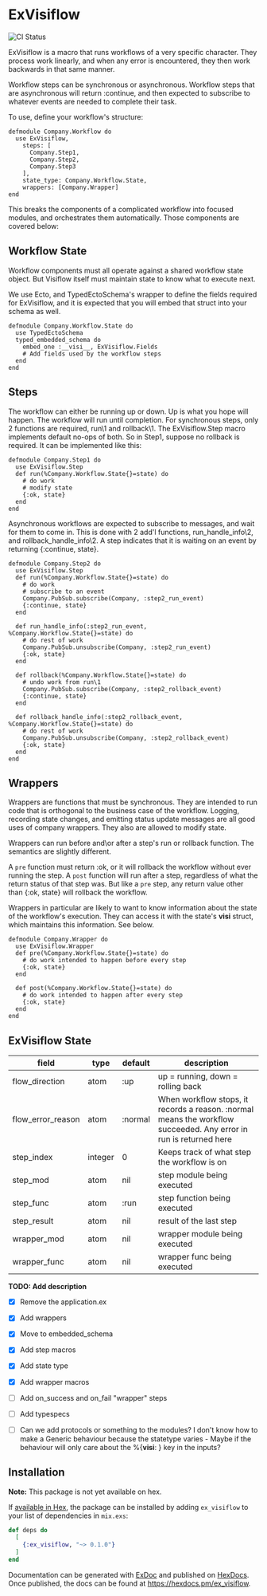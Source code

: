 # ExVisiflow
![CI Status](https://github.com/withbelay/ex_visiflow/actions/workflows/ci.yml/badge.svg)


ExVisiflow is a macro that runs workflows of a very specific character. They process work linearly, and when any error is encountered, they then work backwards in that same manner.

Workflow steps can be synchronous or asynchronous. Workflow steps that are asynchronous will return :continue, and then expected to subscribe to whatever events are needed to complete their task.

To use, define your workflow's structure:

```
defmodule Company.Workflow do
  use ExVisiflow,
    steps: [
      Company.Step1,
      Company.Step2,
      Company.Step3
    ],
    state_type: Company.Workflow.State,
    wrappers: [Company.Wrapper]
end
```

This breaks the components of a complicated workflow into focused modules, and orchestrates them automatically. Those components are covered below:

## Workflow State

Workflow components must all operate against a shared workflow state object. But Visiflow itself must maintain state to know what to execute next.

We use Ecto, and TypedEctoSchema's wrapper to define the fields required for ExVisiflow, and it is expected that you will embed that struct into your schema as well.

```
defmodule Company.Workflow.State do
  use TypedEctoSchema
  typed_embedded_schema do
    embed_one :__visi__, ExVisiflow.Fields
    # Add fields used by the workflow steps
  end
end
```

## Steps

The workflow can either be running up or down. Up is what you hope will happen. The workflow will run until completion. For synchronous steps, only 2 functions are required, run\1 and rollback\1. The ExVisiflow.Step macro implements default no-ops of both. So in Step1, suppose no rollback is required. It can be implemented like this:

```
defmodule Company.Step1 do
  use ExVisiflow.Step
  def run(%Company.Workflow.State{}=state) do
    # do work
    # modify state
    {:ok, state}
  end
end
```

Asynchronous workflows are expected to subscribe to messages, and wait for them to come in. This is done with 2 add'l functions, run_handle_info\2, and rollback_handle_info\2. A step indicates that it is waiting on an event by returning {:continue, state}.

```
defmodule Company.Step2 do
  use ExVisiflow.Step
  def run(%Company.Workflow.State{}=state) do
    # do work
    # subscribe to an event
    Company.PubSub.subscribe(Company, :step2_run_event)
    {:continue, state}
  end

  def run_handle_info(:step2_run_event, %Company.Workflow.State{}=state) do
    # do rest of work
    Company.PubSub.unsubscribe(Company, :step2_run_event)
    {:ok, state}
  end

  def rollback(%Company.Workflow.State{}=state) do
    # undo work from run\1
    Company.PubSub.subscribe(Company, :step2_rollback_event)
    {:continue, state}
  end

  def rollback_handle_info(:step2_rollback_event, %Company.Workflow.State{}=state) do
    # do rest of work
    Company.PubSub.unsubscribe(Company, :step2_rollback_event)
    {:ok, state}
  end
end
```

## Wrappers

Wrappers are functions that must be synchronous. They are intended to run code that is orthogonal to the business case of the workflow. Logging, recording state changes, and emitting status update messages are all good uses of company wrappers. They also are allowed to modify state.

Wrappers can run before and\or after a step's run or rollback function. The semantics are slightly different.

A `pre` function must return :ok, or it will rollback the workflow without ever running the step.
A `post` function will run after a step, regardless of what the return status of that step was. But like a `pre` step, any return value other than {:ok, state} will rollback the workflow.

Wrappers in particular are likely to want to know information about the state of the workflow's execution. They can access it with the state's __visi__ struct, which maintains this information. See below.
```
defmodule Company.Wrapper do
  use ExVisiflow.Wrapper
  def pre(%Company.Workflow.State{}=state) do
    # do work intended to happen before every step
    {:ok, state}
  end

  def post(%Company.Workflow.State{}=state) do
    # do work intended to happen after every step
    {:ok, state}
  end
end
```

## ExVisiflow State

| field | type | default | description |
|---|---|---|---|
| flow_direction | atom | :up | up = running, down = rolling back|
| flow_error_reason | atom | :normal | When workflow stops, it records a reason. :normal means the workflow succeeded. Any error in run is returned here |
| step_index | integer | 0 | Keeps track of what step the workflow is on |
| step_mod | atom | nil | step module being executed |
| step_func | atom | :run | step function being executed |
| step_result | atom | nil | result of the last step |
| wrapper_mod | atom | nil | wrapper module being executed |
| wrapper_func | atom | nil | wrapper func being executed |


**TODO: Add description**

- [x] Remove the application.ex
- [x] Add wrappers
- [x] Move to embedded_schema
- [x] Add step macros
- [x] Add state type
- [x] Add wrapper macros
- [ ] Add on_success and on_fail "wrapper" steps
- [ ] Add typespecs
- [ ] Can we add protocols or something to the modules? I don't know how to make a Generic behaviour because the statetype varies - Maybe if the behaviour will only care about the %{__visi__: } key in the inputs?


## Installation

**Note:** This package is not yet available on hex.

If [available in Hex](https://hex.pm/docs/publish), the package can be installed
by adding `ex_visiflow` to your list of dependencies in `mix.exs`:

```elixir
def deps do
  [
    {:ex_visiflow, "~> 0.1.0"}
  ]
end
```

Documentation can be generated with [ExDoc](https://github.com/elixir-lang/ex_doc)
and published on [HexDocs](https://hexdocs.pm). Once published, the docs can
be found at <https://hexdocs.pm/ex_visiflow>.

